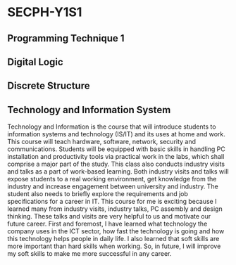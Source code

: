 # SECPH-Y1S1
## Programming Technique 1


## Digital Logic


## Discrete Structure


## Technology and Information System
Technology and Information is the course that will introduce students to information systems and technology (IS/IT) and its uses at home and work. This course will teach hardware, software, network, security and communications. Students will be equipped with basic skills in handling PC installation and productivity tools via practical work in the labs, which shall comprise a major part of the study. This class also conducts industry visits and talks as a part of work-based learning. Both industry visits and talks will expose students to a real working environment, get knowledge from the industry and increase engagement between university and industry. The student also needs to briefly explore the requirements and job specifications for a career in IT. This course for me is exciting because I learned many from industry visits, industry talks, PC assembly and design thinking. These talks and visits are very helpful to us and motivate our future career. First and foremost, I have learned what technology the company uses in the ICT sector, how fast the technology is going and how this technology helps people in daily life. I also learned that soft skills are more important than hard skills when working. So, in future, I will improve my soft skills to make me more successful in any career.
